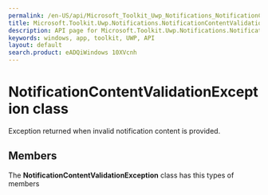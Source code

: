 ```yaml
---
permalink: /en-US/api/Microsoft_Toolkit_Uwp_Notifications_NotificationContentValidationException.htm
title: Microsoft.Toolkit.Uwp.Notifications.NotificationContentValidationException API 
description: API page for Microsoft.Toolkit.Uwp.Notifications.NotificationContentValidationException
keywords: windows, app, toolkit, UWP, API
layout: default
search.product: eADQiWindows 10XVcnh
---
```



# NotificationContentValidationException class

Exception returned when invalid notification content is provided.

## Members

The **NotificationContentValidationException** class has this types of members
